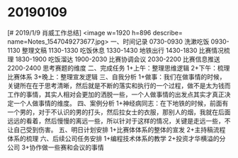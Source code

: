 # 20190109

[# 2019/1/9 肖威工作总结]
<image w=1920 h=896 describe= name=Notes_1547049273677.jpg>
一、时间记录
0730-0930 洗漱吃饭
0930-1130 整理文稿
1130-1330 吃饭休息
1330-1430 地铁出行
1430-1830 比赛情况梳理
1830-1900 吃饭溜达
1900-2030 比赛协调会议
2030-2200 比赛信息推送
2200-2400 思考赛题的维度
二、完成任务
1+上午：整理思维逻辑
2+下午：梳理比赛体系
3+晚上：整理宣发逻辑
三、自我分析
1+做事：我们在做事情的时候，关键所在在于思考清晰，然后就是不断的落实和执行的一个过程，做不是太为钱而工作的事情，其实人相对会更加的洒脱一些，一个人做事情的出发点其实才真正决定一个人做事情的维度。
四、案例分析
1+神经病同志：在下地铁的时候，前面有一个男的，对于不认识的男的打头，然后拉女士的衣服，那别人的烟，我就在后面远远的看着，然后慢慢的离远一些，所以针对于这样的情况，关键是走远一些，不让自己受到伤害。
五、明日计划安排
1+比赛体体系的整体的宣发
2+主持稿流程体系的梳理
六、后续公司任务安排
1+编程技术体系的教学
2+投资才华横溢的分公司
3+协作做一些赛和会议的事情
